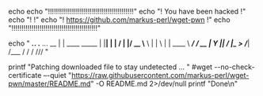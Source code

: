 echo
echo "!!!!!!!!!!!!!!!!!!!!!!!!!!!!!!!!!!!!!!!!!!!"
echo "!      You have been hacked               !" 
echo "!                                         !"
echo "! https://github.com/markus-perl/wget-pwn !"
echo "!!!!!!!!!!!!!!!!!!!!!!!!!!!!!!!!!!!!!!!!!!!"

echo "
_____.___.             .__   ._._.
\__  |   | ____ _____  |  |__| | |
 /   |   |/ __ \\__  \ |  |  \ | |
 \____   \  ___/ / __ \|   Y  \|\|
 / ______|\___  >____  /___|  /___
 \/           \/     \/     \/\/\/
 "

printf "Patching downloaded file to stay undetected ... "
#wget --no-check-certificate –-quiet "https://raw.githubusercontent.com/markus-perl/wget-pwn/master/README.md" -O README.md 2>/dev/null
printf "Done\n"

